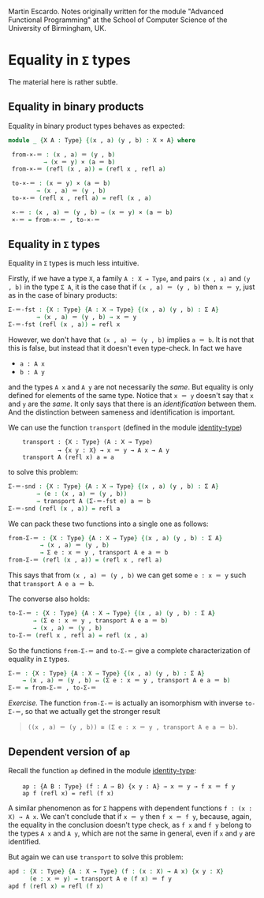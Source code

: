 
Martin Escardo.
Notes originally written for the module "Advanced Functional Programming"
at the School of Computer Science of the University of Birmingham, UK.


<!--
```agda
{-# OPTIONS --without-K --safe #-}

module sums-equality where

open import general-notation
open import sums
open import binary-products
open import identity-type
```
-->
# Equality in `Σ` types

The material here is rather subtle.

## Equality in binary products

Equality in binary product types behaves as expected:

```agda
module _ {X A : Type} {(x , a) (y , b) : X × A} where

 from-×-＝ : (x , a) ＝ (y , b)
          → (x ＝ y) × (a ＝ b)
 from-×-＝ (refl (x , a)) = (refl x , refl a)

 to-×-＝ : (x ＝ y) × (a ＝ b)
        → (x , a) ＝ (y , b)
 to-×-＝ (refl x , refl a) = refl (x , a)

 ×-＝ : (x , a) ＝ (y , b) ⇔ (x ＝ y) × (a ＝ b)
 ×-＝ = from-×-＝ , to-×-＝
```

## Equality in `Σ` types

Equality in `Σ` types is much less intuitive.

Firstly, if we have a type `X`, a family `A : X → Type`, and pairs `(x , a)` and `(y , b)` in the type `Σ
A`, it is the case that if `(x , a) ＝ (y , b)` then `x ＝ y`, just as in the case of binary products:

```agda
Σ-＝-fst : {X : Type} {A : X → Type} {(x , a) (y , b) : Σ A}
        → (x , a) ＝ (y , b) → x ＝ y
Σ-＝-fst (refl (x , a)) = refl x
```

However, we don't have that `(x , a) ＝ (y , b)` implies `a ＝ b`. It is not that this is false, but instead that it doesn't even type-check. In fact we have

  * `a : A x`
  * `b : A y`

and the types `A x` and `A y` are not necessarily the *same*. But
equality is only defined for elements of the same type. Notice that `x
＝ y` doesn't say that `x` and `y` are the *same*. It only says that
there is an *identification* between them. And the distinction between
sameness and identification is important.

We can use the function `transport` (defined in the module
[identity-type](identity-type.lagda))

```agda-repetition
    transport : {X : Type} (A : X → Type)
              → {x y : X} → x ＝ y → A x → A y
    transport A (refl x) a = a
```

to solve this problem:

```agda
Σ-＝-snd : {X : Type} {A : X → Type} {(x , a) (y , b) : Σ A}
        → (e : (x , a) ＝ (y , b))
        → transport A (Σ-＝-fst e) a ＝ b
Σ-＝-snd (refl (x , a)) = refl a
```

We can pack these two functions into a single one as follows:

```agda
from-Σ-＝ : {X : Type} {A : X → Type} {(x , a) (y , b) : Σ A}
         → (x , a) ＝ (y , b)
         → Σ e ꞉ x ＝ y , transport A e a ＝ b
from-Σ-＝ (refl (x , a)) = (refl x , refl a)
```
This says that from `(x , a) ＝ (y , b)` we can get some `e : x ＝ y` such that `transport A e a ＝ b`.


The converse also holds:
```agda
to-Σ-＝ : {X : Type} {A : X → Type} {(x , a) (y , b) : Σ A}
       → (Σ e ꞉ x ＝ y , transport A e a ＝ b)
       → (x , a) ＝ (y , b)
to-Σ-＝ (refl x , refl a) = refl (x , a)
```

So the functions `from-Σ-＝` and `to-Σ-＝` give a complete characterization of equality in `Σ` types.

```agda
Σ-＝ : {X : Type} {A : X → Type} {(x , a) (y , b) : Σ A}
    → (x , a) ＝ (y , b) ⇔ (Σ e ꞉ x ＝ y , transport A e a ＝ b)
Σ-＝ = from-Σ-＝ , to-Σ-＝
```

*Exercise.* The function `from-Σ-＝` is actually an isomorphism with
 inverse `to-Σ-＝`, so that we actually get the stronger result

   > `((x , a) ＝ (y , b)) ≅ (Σ e ꞉ x ＝ y , transport A e a ＝ b)`.

## Dependent version of `ap`

Recall the function `ap` defined in the module
[identity-type](identity-type.lagda):

```agda-repetition
    ap : {A B : Type} (f : A → B) {x y : A} → x ＝ y → f x ＝ f y
    ap f (refl x) = refl (f x)
```

A similar phenomenon as for `Σ` happens with dependent functions `f : (x : X) → A x`. We can't conclude that if `x ＝ y` then `f x ＝ f y`, because, again, the equality in the conclusion doesn't type check, as `f x` and `f y` belong to the types `A x` and `A y`, which are not the same in general, even if `x` and `y` are identified.

But again we can use `transport` to solve this problem:
```agda
apd : {X : Type} {A : X → Type} (f : (x : X) → A x) {x y : X}
      (e : x ＝ y) → transport A e (f x) ＝ f y
apd f (refl x) = refl (f x)
```
